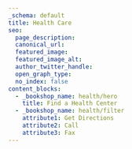 ```yaml
---
_schema: default
title: Health Care
seo:
  page_description:
  canonical_url:
  featured_image:
  featured_image_alt:
  author_twitter_handle:
  open_graph_type:
  no_index: false
content_blocks:
  - _bookshop_name: health/hero
    title: Find a Health Center
  - _bookshop_name: health/filter
    attribute1: Get Directions
    attribute2: Call
    attribute3: Fax
---
```

